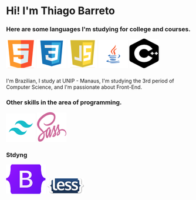 <h1 class="title">Hi! I'm <span>Thiago Barreto</span></h1>

<h3>Here are some languages ​​I'm studying for college and courses.</h3>

<div class="languages">
<img src="styles/svgs/1216733.svg" alt="imagem do HTML5" />
<img src="styles/svgs/file_type_css_icon_130661%201.svg" alt="imagem do CSS3" />
<img src="styles/svgs/1crcyaithv7aiqh1z93v99q.svg" alt="imagem do JavaScrip" />
<img src="styles/svgs/pngwing.svg" alt="imagem do Java" />
<img src="styles/svgs/Vector-1.svg" alt="imagem do C++" />
</div>

###

<p class="text">I'm Brazilian, I study at UNIP - Manaus, I'm studying the 3rd period of Computer Science, and I'm passionate about Front-End.</p>

<h3>Other skills in the area of ​​programming.</h3>

<div class="otherSkills">
<img src="styles/svgs/67109815.svg" alt="">
<img src="styles/svgs/Vector.svg" alt="">
</div>

<h3>Stdyng</h3>

<div class="otherSkills">
<img src="styles/svgs/Bootstrap_logo.svg" alt="">
<img src="styles/svgs/less_logo.svg" alt="">
</div>

<link rel="stylesheet" href="styles/css/perfil.css" />